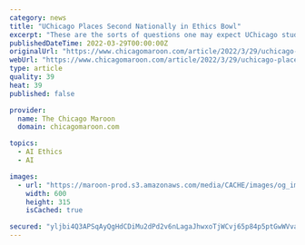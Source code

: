 ```yaml
---
category: news
title: "UChicago Places Second Nationally in Ethics Bowl"
excerpt: "These are the sorts of questions one may expect UChicago students to be engaged in—but it may come as a surprise to learn that there are actual collegiate competitions centered on answering these questions."
publishedDateTime: 2022-03-29T00:00:00Z
originalUrl: "https://www.chicagomaroon.com/article/2022/3/29/uchicago-places-second-nationally-ethics-bowl/"
webUrl: "https://www.chicagomaroon.com/article/2022/3/29/uchicago-places-second-nationally-ethics-bowl/"
type: article
quality: 39
heat: 39
published: false

provider:
  name: The Chicago Maroon
  domain: chicagomaroon.com

topics:
  - AI Ethics
  - AI

images:
  - url: "https://maroon-prod.s3.amazonaws.com/media/CACHE/images/og_imgs/2018/Maroon_FB_Default_Image-01/b8cdb72bfa60e66e9aec8c2b806454e5.jpg"
    width: 600
    height: 315
    isCached: true

secured: "yljbi4Q3APSqAyQgHdCDiMu2dPd2v6nLagaJhwxoTjWCvj65p84p5ptGwWVvalOtiQJ0oDPwicLyG8w1FGIAEbk0aEanTN2V+akJL0n0iEpe0U7bbbNkls1q9Lo3jgqh5mPstxMvIneF6rxzvmVNJMCRFEmMW38QV0hM1qNbp438eDQPHUdY2WWCZW4gz5LRXE9q4aJlRXkaJ9ukTfV3ac+N2YwlYZ5GSdE5hxrrC7f+84b9h3bwEdJ6R/1D1efxdpAOGXNWdrZUQkNihEeu2lpSD9YKBuGbwWkqS7ZdlhXrasw6Yr4HpzkwgcPuwMF+1avMSVXPXTqRUdhryjEpSgebCD3+Xrc8dfHtmVaLcbA=;VEdnp71s1L9cE9hwZEeleQ=="
---
```


